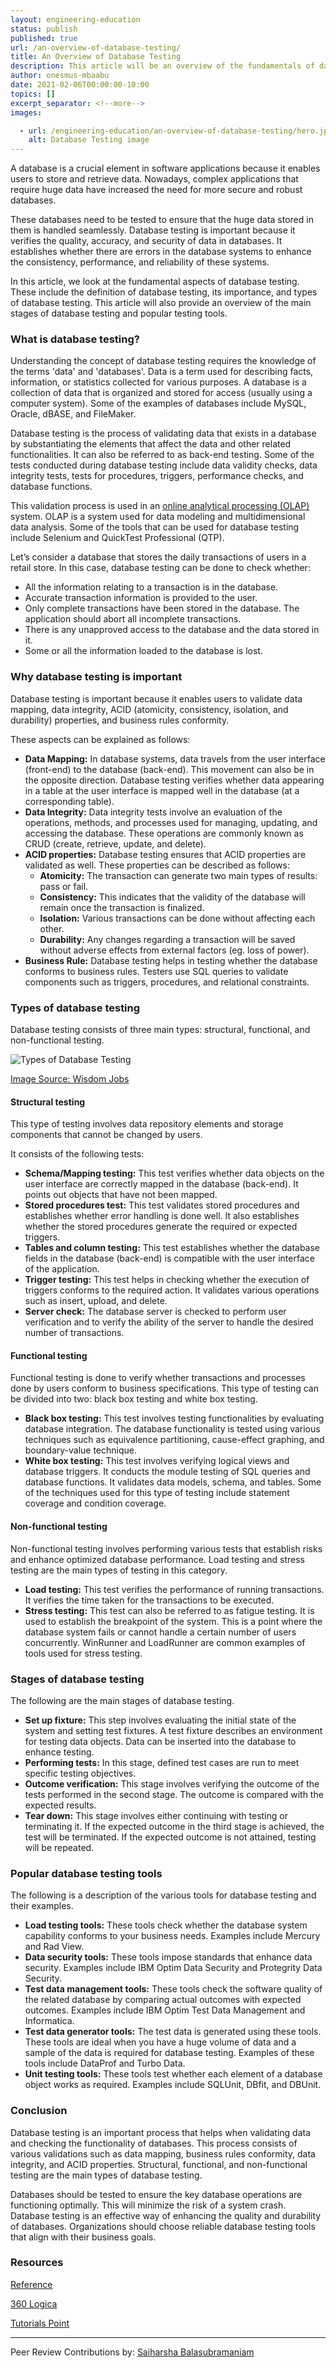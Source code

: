 ```yaml
---
layout: engineering-education
status: publish
published: true
url: /an-overview-of-database-testing/
title: An Overview of Database Testing
description: This article will be an overview of the fundamentals of database testing. It would also explore the various types of database testing and the tools used.
author: onesmus-mbaabu
date: 2021-02-06T00:00:00-10:00
topics: []
excerpt_separator: <!--more-->
images:

  - url: /engineering-education/an-overview-of-database-testing/hero.jpg
    alt: Database Testing image
---
```

A database is a crucial element in software applications because it enables users to store and retrieve data. Nowadays, complex applications that require huge data have increased the need for more secure and robust databases.
<!--more-->
These databases need to be tested to ensure that the huge data stored in them is handled seamlessly. Database testing is important because it verifies the quality, accuracy, and security of data in databases. It establishes whether there are errors in the database systems to enhance the consistency, performance, and reliability of these systems. 

In this article, we look at the fundamental aspects of database testing. These include the definition of database testing, its importance, and types of database testing. This article will also provide an overview of the main stages of database testing and popular testing tools.

### What is database testing?
Understanding the concept of database testing requires the knowledge of the terms 'data' and 'databases'. Data is a term used for describing facts, information, or statistics collected for various purposes. A database is a collection of data that is organized and stored for access (usually using a computer system). Some of the examples of databases include MySQL, Oracle, dBASE, and FileMaker. 

Database testing is the process of validating data that exists in a database by substantiating the elements that affect the data and other related functionalities. It can also be referred to as back-end testing. Some of the tests conducted during database testing include data validity checks, data integrity tests, tests for procedures, triggers, performance checks, and database functions.

This validation process is used in an [online analytical processing (OLAP)](https://en.wikipedia.org/wiki/Online_analytical_processing) system. OLAP is a system used for data modeling and multidimensional data analysis. Some of the tools that can be used for database testing include Selenium and QuickTest Professional (QTP). 

Let’s consider a database that stores the daily transactions of users in a retail store. In this case, database testing can be done to check whether:
- All the information relating to a transaction is in the database. 
- Accurate transaction information is provided to the user.
- Only complete transactions have been stored in the database. The application should abort all incomplete transactions.
- There is any unapproved access to the database and the data stored in it. 
- Some or all the information loaded to the database is lost.

### Why database testing is important
Database testing is important because it enables users to validate data mapping, data integrity, ACID (atomicity, consistency, isolation, and durability) properties, and business rules conformity. 

These aspects can be explained as follows:
- **Data Mapping:** In database systems, data travels from the user interface (front-end) to the database (back-end). This movement can also be in the opposite direction. Database testing verifies whether data appearing in a table at the user interface is mapped well in the database (at a corresponding table).
- **Data Integrity:** Data integrity tests involve an evaluation of the operations, methods, and processes used for managing, updating, and accessing the database. These operations are commonly known as CRUD (create, retrieve, update, and delete).
- **ACID properties:** Database testing ensures that ACID properties are validated as well. 
These properties can be described as follows:
    - **Atomicity:** The transaction can generate two main types of results: pass or fail.
    - **Consistency:** This indicates that the validity of the database will remain once the transaction is finalized.
    - **Isolation:** Various transactions can be done without affecting each other. 
    - **Durability:** Any changes regarding a transaction will be saved without adverse effects from external factors (eg. loss of power). 
- **Business Rule:** Database testing helps in testing whether the database conforms to business rules. Testers use SQL queries to validate components such as triggers, procedures, and relational constraints. 
  
### Types of database testing
Database testing consists of three main types: structural, functional, and non-functional testing. 

![Types of Database Testing](/engineering-education/an-overview-of-database-testing/types-of-database-testing.jpg)

[Image Source: Wisdom Jobs](https://www.wisdomjobs.com/userfiles/testingtypes.PNG)

#### Structural testing
This type of testing involves data repository elements and storage components that cannot be changed by users. 

It consists of the following tests:
- **Schema/Mapping testing:** This test verifies whether data objects on the user interface are correctly mapped in the database (back-end). It points out objects that have not been mapped. 
- **Stored procedures test:** This test validates stored procedures and establishes whether error handling is done well. It also establishes whether the stored procedures generate the required or expected triggers. 
- **Tables and column testing:** This test establishes whether the database fields in the database (back-end) is compatible with the user interface of the application. 
- **Trigger testing:** This test helps in checking whether the execution of triggers conforms to the required action. It validates various operations such as insert, upload, and delete. 
- **Server check:** The database server is checked to perform user verification and to verify the ability of the server to handle the desired number of transactions. 
  
#### Functional testing
Functional testing is done to verify whether transactions and processes done by users conform to business specifications. This type of testing can be divided into two: black box testing and white box testing.
- **Black box testing:** This test involves testing functionalities by evaluating database integration. The database functionality is tested using various techniques such as equivalence partitioning, cause-effect graphing, and boundary-value technique. 
- **White box testing:** This test involves verifying logical views and database triggers. It conducts the module testing of SQL queries and database functions. It validates data models, schema, and tables. Some of the techniques used for this type of testing include statement coverage and condition coverage. 

#### Non-functional testing
Non-functional testing involves performing various tests that establish risks and enhance optimized database performance. Load testing and stress testing are the main types of testing in this category.
- **Load testing:** This test verifies the performance of running transactions. It verifies the time taken for the transactions to be executed. 
- **Stress testing:** This test can also be referred to as fatigue testing. It is used to establish the breakpoint of the system. This is a point where the database system fails or cannot handle a certain number of users concurrently. WinRunner and LoadRunner are common examples of tools used for stress testing. 
  
### Stages of database testing
The following are the main stages of database testing.
- **Set up fixture:** This step involves evaluating the initial state of the system and setting test fixtures. A test fixture describes an environment for testing data objects. Data can be inserted into the database to enhance testing.
- **Performing tests:** In this stage, defined test cases are run to meet specific testing objectives. 
- **Outcome verification:** This stage involves verifying the outcome of the tests performed in the second stage. The outcome is compared with the expected results. 
- **Tear down:** This stage involves either continuing with testing or terminating it. If the expected outcome in the third stage is achieved, the test will be terminated. If the expected outcome is not attained, testing will be repeated. 
   
### Popular database testing tools
The following is a description of the various tools for database testing and their examples. 
- **Load testing tools:** These tools check whether the database system capability conforms to your business needs. Examples include Mercury and Rad View.
- **Data security tools:** These tools impose standards that enhance data security. Examples include IBM Optim Data Security and Protegrity Data Security. 
- **Test data management tools:** These tools check the software quality of the related database by comparing actual outcomes with expected outcomes. Examples include IBM Optim Test Data Management and Informatica.
- **Test data generator tools:** The test data is generated using these tools. These tools are ideal when you have a huge volume of data and a sample of the data is required for database testing. Examples of these tools include DataProf and Turbo Data. 
- **Unit testing tools:** These tools test whether each element of a database object works as required. Examples include SQLUnit, DBfit, and DBUnit. 
  
### Conclusion
Database testing is an important process that helps when validating data and checking the functionality of databases. This process consists of various validations such as data mapping, business rules conformity, data integrity, and ACID properties. Structural, functional, and non-functional testing are the main types of database testing. 

Databases should be tested to ensure the key database operations are functioning optimally. This will minimize the risk of a system crash. Database testing is an effective way of enhancing the quality and durability of databases. Organizations should choose reliable database testing tools that align with their business goals. 

### Resources 
[Reference](https://www.reference.com/world-view/databases-important-f0fe51a39eb47be0)

[360 Logica](https://www.360logica.com/blog/what-is-database-testing/)

[Tutorials Point](https://www.tutorialspoint.com/database_testing/database_testing_scenarios.htm)

---
Peer Review Contributions by: [Saiharsha Balasubramaniam](/engineering-education/authors/saiharsha-balasubramaniam/)